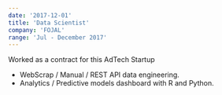 ```yaml
---
date: '2017-12-01'
title: 'Data Scientist'
company: 'FOJAL'
range: 'Jul - December 2017'
---
```


Worked as a contract for this AdTech Startup

- WebScrap / Manual / REST API data engineering.
- Analytics / Predictive models dashboard with R and Python.
